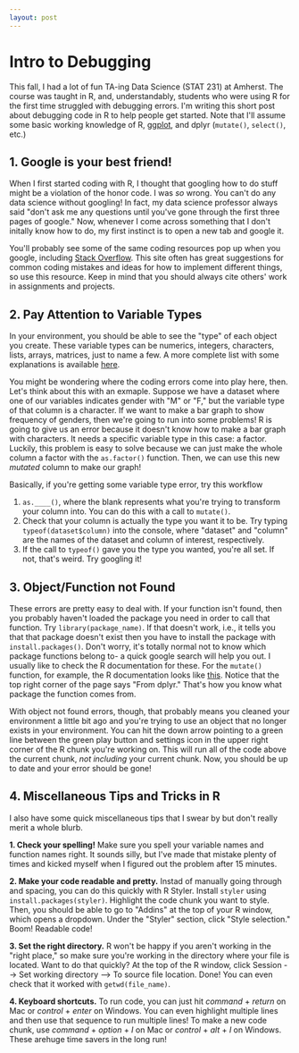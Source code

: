 ```yaml
---
layout: post
---
```


# Intro to Debugging

This fall, I had a lot of fun TA-ing Data Science (STAT 231) at Amherst. The course was taught in R, and, understandably, students who were using R for the first time struggled with debugging errors. I'm writing this short post about debugging code in R to help people get started. Note that I'll assume some basic working knowledge of R, [ggplot](https://ggplot2.tidyverse.org/reference/ggplot.html), and dplyr (`mutate()`, `select()`, etc.) 

## 1. Google is your best friend!

When I first started coding with R, I thought that googling how to do stuff might be a violation of the honor code. I was *so* wrong. You can't do any data science without googling! In fact, my data science professor always said "don't ask me any questions until you've gone through the first three pages of google." Now, whenever I come across something that I don't initally know how to do, my first instinct is to open a new tab and google it. 

You'll probably see some of the same coding resources pop up when you google, including [Stack Overflow](https://stackoverflow.com/). This site often has great suggestions for common coding mistakes and ideas for how to implement different things, so use this resource. Keep in mind that you should always cite others' work in assignments and projects. 

## 2. Pay Attention to Variable Types

In your environment, you should be able to see the "type" of each object you create. These variable types can be numerics, integers, characters, lists, arrays, matrices, just to name a few. A more complete list with some explanations is available [here](https://www.tutorialspoint.com/r/r_data_types.htm). 

You might be wondering where the coding errors come into play here, then. Let's think about this with an exmaple. Suppose we have a dataset where one of our variables indicates gender with "M" or "F," but the variable type of that column is a character. If we want to make a bar graph to show frequency of genders, then we're going to run into some problems! R is going to give us an error because it doesn't know how to make a bar graph with characters. It needs a specific variable type in this case: a factor. Luckily, this problem is easy to solve because we can just make the whole column a factor with the `as.factor()` function. Then, we can use this new *mutated* column to make our graph!

Basically, if you're getting some variable type error, try this workflow
1. `as.____()`, where the blank represents what you're trying to transform your column into. You can do this with a call to `mutate()`. 
2. Check that your column is actually the type you want it to be. Try typing `typeof(dataset$column)` into the console, where "dataset" and "column" are the names of the dataset and column of interest, respectively.
3. If the call to `typeof()` gave you the type you wanted, you're all set. If not, that's weird. Try googling it! 

## 3. Object/Function not Found

These errors are pretty easy to deal with. If your function isn't found, then you probably haven't loaded the package you need in order to call that function. Try `library(package_name)`. If that doesn't work, i.e., it tells you that that package doesn't exist then you have to install the package with `install.packages()`. Don't worry, it's totally normal not to know which package functions belong to- a quick google search will help you out. I usually like to check the R documentation for these. For the `mutate()` function, for example, the R documentation looks like [this](https://www.rdocumentation.org/packages/dplyr/versions/0.5.0/topics/mutate). Notice that the top right corner of the page says "From dplyr." That's how you know what package the function comes from.

With object not found errors, though, that probably means you cleaned your environment a little bit ago and you're trying to use an object that no longer exists in your environment. You can hit the down arrow pointing to a green line between the green play button and settings icon in the upper right corner of the R chunk you're working on. This will run all of the code above the current chunk, *not including* your current chunk. Now, you should be up to date and your error should be gone!

## 4. Miscellaneous Tips and Tricks in R

I also have some quick miscellaneous tips that I swear by but don't really merit a whole blurb.

**1. Check your spelling!** Make sure you spell your variable names and function names right. It sounds silly, but I've made that mistake plenty of times and kicked myself when I figured out the problem after 15 minutes.

**2. Make your code readable and pretty.** Instad of manually going through and spacing, you can do this quickly with R Styler. Install `styler` using `install.packages(styler)`. Highlight the code chunk you want to style. Then, you should be able to go to "Addins" at the top of your R window, which opens a dropdown. Under the "Styler" section, click "Style selection." Boom! Readable code!

**3. Set the right directory.** R won't be happy if you aren't working in the "right place," so make sure you're working in the directory where your file is located. Want to do that quickly? At the top of the R window, click Session --> Set working directory --> To source file location. Done! You can even check that it worked with `getwd(file_name)`.

**4. Keyboard shortcuts.** To run code, you can just hit *command* + *return* on Mac or *control* + *enter* on Windows. You can even highlight multiple lines and then use that sequence to run multiple lines! To make a new code chunk, use *command* + *option* + *I* on Mac or *control* + *alt* + *I* on Windows. These arehuge time savers in the long run!
